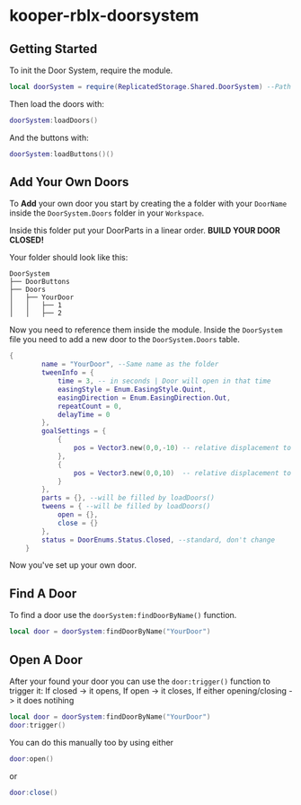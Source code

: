 # kooper-rblx-doorsystem


## Getting Started
To init the Door System, require the module.

```lua
local doorSystem = require(ReplicatedStorage.Shared.DoorSystem) --Path to the module
```
Then load the doors with:
```lua
doorSystem:loadDoors()
```
And the buttons with:
```lua
doorSystem:loadButtons()()
```

## Add Your Own Doors
To **Add** your own door you start by creating the a folder with your `DoorName` inside the `DoorSystem.Doors` folder in your `Workspace`.

Inside this folder put your DoorParts in a linear order.
**BUILD YOUR DOOR CLOSED!**

Your folder should look like this:

```
DoorSystem
├── DoorButtons
├── Doors
│   ├── YourDoor
│   │   ├── 1
│   │   ├── 2
```

Now you need to reference them inside the module.
Inside the `DoorSystem` file you need to add a new door to the `DoorSystem.Doors` table.
```lua
{
        name = "YourDoor", --Same name as the folder
        tweenInfo = {
            time = 3, -- in seconds | Door will open in that time
            easingStyle = Enum.EasingStyle.Quint,
            easingDirection = Enum.EasingDirection.Out,
            repeatCount = 0,
            delayTime = 0
        },
        goalSettings = {
            {
                pos = Vector3.new(0,0,-10) -- relative displacement to the 1st Door Part
            },
            {
                pos = Vector3.new(0,0,10)  -- relative displacement to the 2nd Door Part
            }
        },
        parts = {}, --will be filled by loadDoors()
        tweens = { --will be filled by loadDoors()
            open = {},
            close = {}
        },
        status = DoorEnums.Status.Closed, --standard, don't change
    }
```
Now you've set up your own door.

## Find A Door
To find a door use the `doorSystem:findDoorByName()` function.

```lua
local door = doorSystem:findDoorByName("YourDoor")
```

## Open A Door
After your found your door you can use the `door:trigger()` function to trigger it:
If closed                   -> it opens,
If open                     -> it closes,
If either opening/closing   -> it does notihing

```lua
local door = doorSystem:findDoorByName("YourDoor")
door:trigger()
```

You can do this manually too by using either
```lua
door:open()
```
or
```lua
door:close()
```
